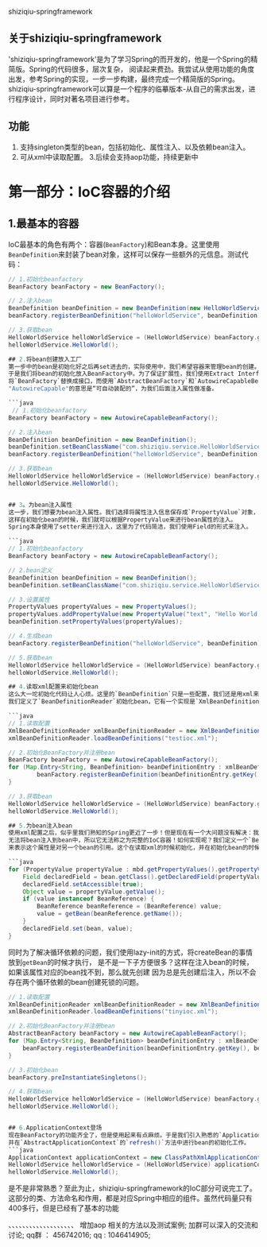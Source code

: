 shiziqiu-springframework


## 关于shiziqiu-springframework
'shiziqiu-springframework'是为了学习Spring的而开发的，他是一个Spring的精简版。Spring的代码很多，层次复杂，
阅读起来费劲。我尝试从使用功能的角度出发，参考Spring的实现，一步一步构建，最终完成一个精简版的Spring。
shiziqiu-springframework可以算是一个程序的临摹版本-从自己的需求出发，进行程序设计，同时对著名项目进行参考。

## 功能
1. 支持singleton类型的bean，包括初始化、属性注入、以及依赖bean注入。
2. 可从xml中读取配置。
3.后续会支持aop功能，持续更新中

# 第一部分：IoC容器的介绍

## 1.最基本的容器
IoC最基本的角色有两个：容器(`BeanFactory`)和Bean本身。这里使用`BeanDefinition`来封装了bean对象，这样可以保存一些额外的元信息。测试代码：
```java
// 1.初始化beanfactory
BeanFactory beanFactory = new BeanFactory();

// 2.注入bean
BeanDefinition beanDefinition = new BeanDefinition(new HelloWorldService());
beanFactory.registerBeanDefinition("helloWorldService", beanDefinition);

// 3.获取bean
HelloWorldService helloWorldService = (HelloWorldService) beanFactory.getBean("helloWorldService");
helloWorldService.HelloWorld();

## 2.将bean创建放入工厂
第一步中的bean是初始化好之后再set进去的，实际使用中，我们希望容器来管理bean的创建。
于是我们将bean的初始化放入BeanFactory中。为了保证扩展性，我们使用Extract Interface的方法，
将`BeanFactory`替换成接口，而使用`AbstractBeanFactory`和`AutowireCapableBeanFactory`作为其实现。
"AutowireCapable"的意思是“可自动装配的”，为我们后面注入属性做准备。

```java
 // 1.初始化beanfactory
BeanFactory beanFactory = new AutowireCapableBeanFactory();

// 2.注入bean
BeanDefinition beanDefinition = new BeanDefinition();
beanDefinition.setBeanClassName("com.shiziqiu.service.HelloWorldService");
beanFactory.registerBeanDefinition("helloWorldService", beanDefinition);

// 3.获取bean
HelloWorldService helloWorldService = (HelloWorldService) beanFactory.getBean("helloWorldService");
helloWorldService.HelloWorld();


## 3。为bean注入属性
这一步，我们想要为bean注入属性。我们选择将属性注入信息保存成`PropertyValue`对象，并且保存到`BeanDefinition`中。
这样在初始化bean的时候，我们就可以根据PropertyValue来进行bean属性的注入。
Spring本身使用了setter来进行注入，这里为了代码简洁，我们使用Field的形式来注入。

```java
// 1.初始化beanfactory
BeanFactory beanFactory = new AutowireCapableBeanFactory();

// 2.bean定义
BeanDefinition beanDefinition = new BeanDefinition();
beanDefinition.setBeanClassName("com.shiziqiu.service.HelloWorldService");

// 3.设置属性
PropertyValues propertyValues = new PropertyValues();
propertyValues.addPropertyValue(new PropertyValue("text", "Hello World!"));
beanDefinition.setPropertyValues(propertyValues);

// 4.生成bean
beanFactory.registerBeanDefinition("helloWorldService", beanDefinition);

// 5.获取bean
HelloWorldService helloWorldService = (HelloWorldService) beanFactory.getBean("helloWorldService");
helloWorldService.HelloWorld();

## 4.读取xml配置来初始化bean
这么大一坨初始化代码让人心烦。这里的`BeanDefinition`只是一些配置，我们还是用xml来初始化吧。
我们定义了`BeanDefinitionReader`初始化bean，它有一个实现是`XmlBeanDefinitionReader`。

```java
// 1.读取配置
XmlBeanDefinitionReader xmlBeanDefinitionReader = new XmlBeanDefinitionReader(new ResourceLoader());
xmlBeanDefinitionReader.loadBeanDefinitions("testioc.xml");

// 2.初始化BeanFactory并注册bean
BeanFactory beanFactory = new AutowireCapableBeanFactory();
for (Map.Entry<String, BeanDefinition> beanDefinitionEntry : xmlBeanDefinitionReader.getRegistry().entrySet()) {
        beanFactory.registerBeanDefinition(beanDefinitionEntry.getKey(), beanDefinitionEntry.getValue());
}

// 3.获取bean
HelloWorldService helloWorldService = (HelloWorldService) beanFactory.getBean("helloWorldService");
helloWorldService.HelloWorld();

## 5.为bean注入bean
使用xml配置之后，似乎里我们熟知的Spring更近了一步！但是现在有一个大问题没有解决：我们无法处理bean之间的依赖，
无法将bean注入到bean中，所以它无法称之为完整的IoC容器！如何实现呢？我们定义一个`BeanReference`，
来表示这个属性是对另一个bean的引用。这个在读取xml的时候初始化，并在初始化bean的时候，进行解析和真实bean的注入。

```java
for (PropertyValue propertyValue : mbd.getPropertyValues().getPropertyValues()) {
    Field declaredField = bean.getClass().getDeclaredField(propertyValue.getName());
    declaredField.setAccessible(true);
    Object value = propertyValue.getValue();
    if (value instanceof BeanReference) {
        BeanReference beanReference = (BeanReference) value;
        value = getBean(beanReference.getName());
    }
    declaredField.set(bean, value);
}
```
同时为了解决循环依赖的问题，我们使用lazy-init的方式，将createBean的事情放到`getBean`的时候才执行，
是不是一下子方便很多？这样在注入bean的时候，如果该属性对应的bean找不到，那么就先创建
因为总是先创建后注入，所以不会存在两个循环依赖的bean创建死锁的问题。
```java
// 1.读取配置
XmlBeanDefinitionReader xmlBeanDefinitionReader = new XmlBeanDefinitionReader(new ResourceLoader());
xmlBeanDefinitionReader.loadBeanDefinitions("tinyioc.xml");

// 2.初始化BeanFactory并注册bean
AbstractBeanFactory beanFactory = new AutowireCapableBeanFactory();
for (Map.Entry<String, BeanDefinition> beanDefinitionEntry : xmlBeanDefinitionReader.getRegistry().entrySet()) {
    beanFactory.registerBeanDefinition(beanDefinitionEntry.getKey(), beanDefinitionEntry.getValue());
}

// 3.初始化bean
beanFactory.preInstantiateSingletons();

// 4.获取bean
HelloWorldService helloWorldService = (HelloWorldService) beanFactory.getBean("helloWorldService");
helloWorldService.HelloWorld();


## 6.ApplicationContext登场
现在BeanFactory的功能齐全了，但是使用起来有点麻烦。于是我们引入熟悉的`ApplicationContext`接口，
并在`AbstractApplicationContext`的`refresh()`方法中进行bean的初始化工作。
```java
ApplicationContext applicationContext = new ClassPathXmlApplicationContext("testioc.xml");
HelloWorldService helloWorldService = (HelloWorldService) applicationContext.getBean("helloWorldService");
helloWorldService.HelloWorld();
```
是不是非常熟悉？至此为止，shiziqiu-springframework的IoC部分可说完工了。这部分的类、方法命名和作用，都是对应Spring中相应的组件。虽然代码量只有400多行，但是已经有了基本的功能

、、、、、、、、、、、、、、、、、、、
增加aop 相关的方法以及测试案例;
加群可以深入的交流和讨论;
qq群 ：  456742016;
qq : 1046414905;






